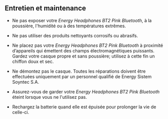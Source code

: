 ## Entretien et maintenance 

* Ne pas exposer votre *Energy Headphones BT2 Pink Bluetooth*, à la poussière, l'humidité ou à des températures extrêmes. 

* Ne pas utiliser des produits nettoyants corrosifs ou abrasifs. 

* Ne placez pas votre *Energy Headphones BT2 Pink Bluetooth* à proximité d’appareils qui émettent des champs électromagnétiques puissants. Gardez votre casque propre et sans poussière; utilisez à cette fin un chiffon doux et sec. 

* Ne démontez pas le casque. Toutes les réparations doivent être effectuées uniquement par un personnel qualifié de Energy Sistem Soyntec S.A.

* Assurez-vous de garder votre *Energy Headphones BT2 Pink Bluetooth* éteint lorsque vous ne l'utilisez pas. 

* Rechargez la batterie quand elle est épuisée pour prolonger la vie de celle-ci. 
